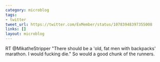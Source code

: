 ```yaml
---
category: microblog
tags:
- twitter
tweet_url: https://twitter.com/ExMember/status/10783948397355008
links: []
layout: microblog
---
```

RT @MikatheStripper "There should be a 'old, fat men with backpacks' marathon. I would fucking die." So would a good chunk of the runners.
